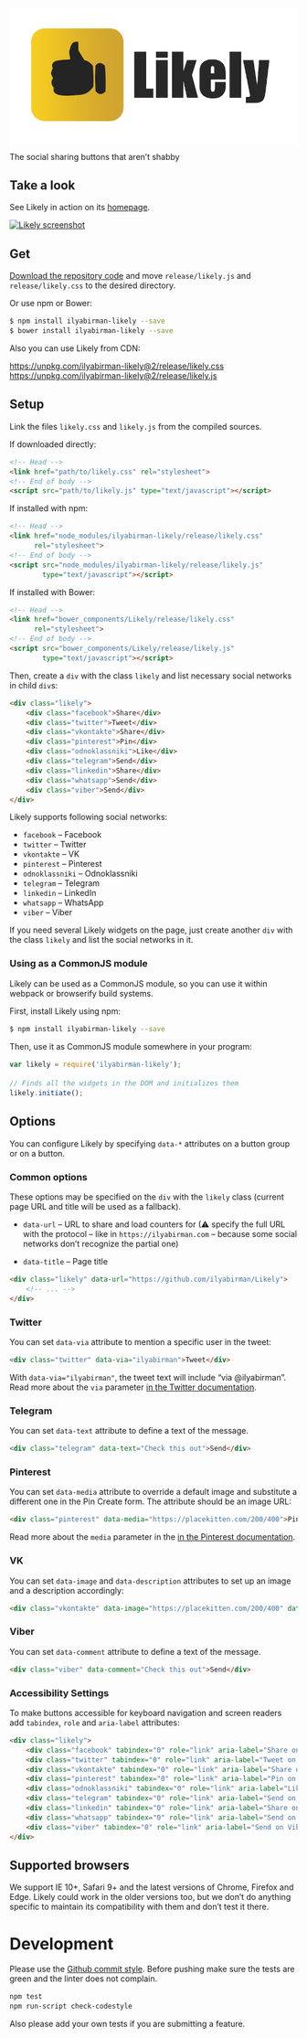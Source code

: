 ![Likely logo](logo.png)

The social sharing buttons that aren’t shabby

## Take a look

See Likely in action on its [homepage](http://ilyabirman.net/projects/likely/).

[![Likely screenshot](http://i.imgur.com/ipqE5Tu.png)](http://ilyabirman.net/projects/likely/)

## Get

[Download the repository code](https://github.com/ilyabirman/Likely/archive/master.zip) and move `release/likely.js` and
`release/likely.css` to the desired directory.

Or use npm or Bower:

```sh
$ npm install ilyabirman-likely --save
$ bower install ilyabirman-likely --save
```

Also you can use Likely from CDN:

https://unpkg.com/ilyabirman-likely@2/release/likely.css
<br>
https://unpkg.com/ilyabirman-likely@2/release/likely.js

## Setup

Link the files `likely.css` and `likely.js` from the compiled sources.

If downloaded directly:
```html
<!-- Head -->
<link href="path/to/likely.css" rel="stylesheet">
<!-- End of body -->
<script src="path/to/likely.js" type="text/javascript"></script>
```

If installed with npm:

```html
<!-- Head -->
<link href="node_modules/ilyabirman-likely/release/likely.css"
      rel="stylesheet">
<!-- End of body -->
<script src="node_modules/ilyabirman-likely/release/likely.js"
        type="text/javascript"></script>
```

If installed with Bower:

```html
<!-- Head -->
<link href="bower_components/Likely/release/likely.css"
      rel="stylesheet">
<!-- End of body -->
<script src="bower_components/Likely/release/likely.js"
        type="text/javascript"></script>
```

Then, create a `div` with the class `likely` and list necessary social networks in child `div`s:

```html
<div class="likely">
    <div class="facebook">Share</div>
    <div class="twitter">Tweet</div>
    <div class="vkontakte">Share</div>
    <div class="pinterest">Pin</div>
    <div class="odnoklassniki">Like</div>
    <div class="telegram">Send</div>
    <div class="linkedin">Share</div>
    <div class="whatsapp">Send</div>
    <div class="viber">Send</div>
</div>
```
Likely supports following social networks:

* `facebook` – Facebook
* `twitter` – Twitter
* `vkontakte` – VK
* `pinterest` – Pinterest
* `odnoklassniki` – Odnoklassniki
* `telegram` – Telegram
* `linkedin` – LinkedIn
* `whatsapp` – WhatsApp
* `viber` – Viber

If you need several Likely widgets on the page, just create another `div` with the class `likely` and list the social networks in it.

### Using as a CommonJS module

Likely can be used as a CommonJS module, so you can use it within webpack or browserify build systems.

First, install Likely using npm:

```sh
$ npm install ilyabirman-likely --save
```

Then, use it as CommonJS module somewhere in your program:

```js
var likely = require('ilyabirman-likely');

// Finds all the widgets in the DOM and initializes them
likely.initiate();
```

## Options

You can configure Likely by specifying `data-*` attributes on a button group or on a button.

### Common options

These options may be specified on the `div` with the `likely` class (current page URL and title will be used as a fallback).

* `data-url` – URL to share and load counters for (⚠ specify the full URL with the protocol – like in `https://ilyabirman.com` – because some social networks don’t recognize the partial one)


* `data-title` – Page title

```html
<div class="likely" data-url="https://github.com/ilyabirman/Likely">
    <!-- ... -->
</div>
```

### Twitter

You can set `data-via` attribute to mention a specific user in the tweet:

```html
<div class="twitter" data-via="ilyabirman">Tweet</div>
```

With `data-via="ilyabirman"`, the tweet text will include “via @ilyabirman”. Read more about the `via` parameter [in the Twitter documentation](https://dev.twitter.com/web/tweet-button#component-via).

### Telegram

You can set `data-text` attribute to define a text of the message.

```html
<div class="telegram" data-text="Check this out">Send</div>
```

### Pinterest

You can set `data-media` attribute to override a default image and substitute a different one in the Pin Create form.
The attribute should be an image URL:

```html
<div class="pinterest" data-media="https://placekitten.com/200/400">Pin</div>
```

Read more about the `media` parameter in the [in the Pinterest documentation](https://developers.pinterest.com/docs/widgets/pin-it/#source-settings).


### VK

You can set `data-image` and `data-description` attributes to set up an image and a description accordingly:

```html
<div class="vkontakte" data-image="https://placekitten.com/200/400" data-description="Check this out">Share</div>
```

### Viber

You can set `data-comment` attribute to define a text of the message.

```html
<div class="viber" data-comment="Check this out">Send</div>
```

### Accessibility Settings

To make buttons accessible for keyboard navigation and screen readers add `tabindex`, `role` and `aria-label` attributes:

```html
<div class="likely">
    <div class="facebook" tabindex="0" role="link" aria-label="Share on Facebook">Share</div>
    <div class="twitter" tabindex="0" role="link" aria-label="Tweet on Twitter">Tweet</div>
    <div class="vkontakte" tabindex="0" role="link" aria-label="Share on Vkontakte">Share</div>
    <div class="pinterest" tabindex="0" role="link" aria-label="Pin on Pinterest">Pin</div>
    <div class="odnoklassniki" tabindex="0" role="link" aria-label="Like on Odnoklassniki">Like</div>
    <div class="telegram" tabindex="0" role="link" aria-label="Send on Telegram">Send</div>
    <div class="linkedin" tabindex="0" role="link" aria-label="Share on LinkedIn">Share</div>
    <div class="whatsapp" tabindex="0" role="link" aria-label="Send on WhatsApp">Send</div>
    <div class="viber" tabindex="0" role="link" aria-label="Send on Viber">Send</div>
</div>
```

## Supported browsers

We support IE 10+, Safari 9+ and the latest versions of Chrome, Firefox and Edge. Likely could work in the older versions too, but we don’t do anything specific to maintain its compatibility with them and don’t test it there.

# Development
Please use the [Github commit style](https://gist.github.com/robertpainsi/b632364184e70900af4ab688decf6f53).
Before pushing make sure the tests are green and the linter does not complain. 
```bash
npm test
npm run-script check-codestyle
```
Also please add your own tests if you are submitting a feature.
